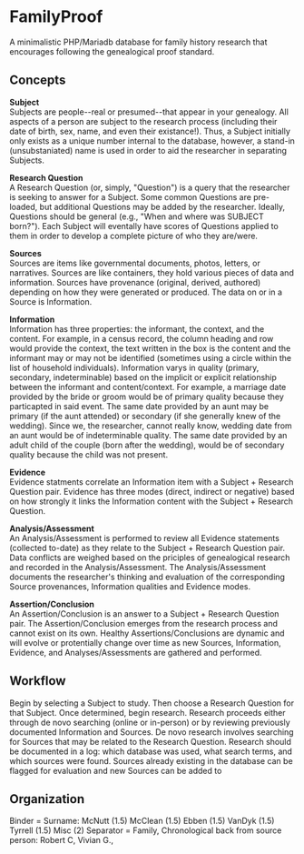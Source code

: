 # FamilyProof
A minimalistic PHP/Mariadb database for family history research that encourages following the genealogical proof standard.

## Concepts
**Subject**  
Subjects are people--real or presumed--that appear in your genealogy. All aspects of a person are subject to the research process (including their date of birth, sex, name, and even their existance!). Thus, a Subject initially only exists as a unique number internal to the database, however, a stand-in (unsubstaniated) name is used in order to aid the researcher in separating Subjects. 

**Research Question**  
A Research Question (or, simply, "Question") is a query that the researcher is seeking to answer for a Subject. Some common Questions are pre-loaded, but additional Questions may be added by the researcher. Ideally, Questions should be general (e.g., "When and where was SUBJECT born?"). Each Subject will eventally have scores of Questions applied to them in order to develop a complete picture of who they are/were. 

**Sources**  
Sources are items like governmental documents, photos, letters, or narratives. Sources are like containers, they hold various pieces of data and information. Sources have provenance (original, derived, authored) depending on how they were generated or produced. The data on or in a Source is Information. 

**Information**  
Information has three properties: the informant, the context, and the content. For example, in a census record, the column heading and row would provide the context, the text written in the box is the content and the informant may or may not be identified (sometimes using a circle within the list of household individuals). Information varys in quality (primary, secondary, indeterminable) based on the implicit or explicit relationship between the informant and content/context. For example, a marriage date provided by the bride or groom would be of primary quality because they particapted in said event. The same date provided by an aunt may be primary (if the aunt attended) or secondary (if she generally knew of the wedding). Since we, the researcher, cannot really know, wedding date from an aunt would be of indeterminable quality. The same date provided by an adult child of the couple (born after the wedding), would be of secondary quality because the child was not present.

**Evidence**  
Evidence statments correlate an Information item with a Subject + Research Question pair.  Evidence has three modes (direct, indirect or negative) based on how strongly it links the Information content with the Subject + Research Question. 

**Analysis/Assessment**  
An Analysis/Assessment is performed to review all Evidence statements (collected to-date) as they relate to the Subject + Research Question pair. Data conflicts are weighed based on the priciples of genealogical research and recorded in the Analysis/Assessment. The Analysis/Assessment documents the researcher's thinking and evaluation of the corresponding Source provenances, Information qualities and Evidence modes. 

**Assertion/Conclusion**  
An Assertion/Conclusion is an answer to a Subject + Research Question pair. The Assertion/Conclusion emerges from the research process and cannot exist on its own. Healthy Assertions/Conclusions are dynamic and will evolve or protentially change over time as new Sources, Information, Evidence, and Analyses/Assessments are gathered and performed.


## Workflow
Begin by selecting a Subject to study. Then choose a Research Question for that Subject. Once determined, begin research. Research proceeds either through de novo searching (online or in-person) or by reviewing previously documented Information and Sources. De novo research involves searching for Sources that may be related to the Research Question. Research should be documented in a log: which database was used, what search terms, and which sources were found. Sources already existing in the database can be flagged for evaluation and new Sources can be added to 

## Organization
Binder = Surname: McNutt (1.5) McClean (1.5) Ebben (1.5) VanDyk (1.5) Tyrrell (1.5) Misc (2)
Separator = Family, Chronological back from source person: Robert C, Vivian G., 
